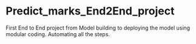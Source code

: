 # Predict_marks_End2End_project
First End to End project from Model building to deploying the model using modular coding. Automating all the steps.
